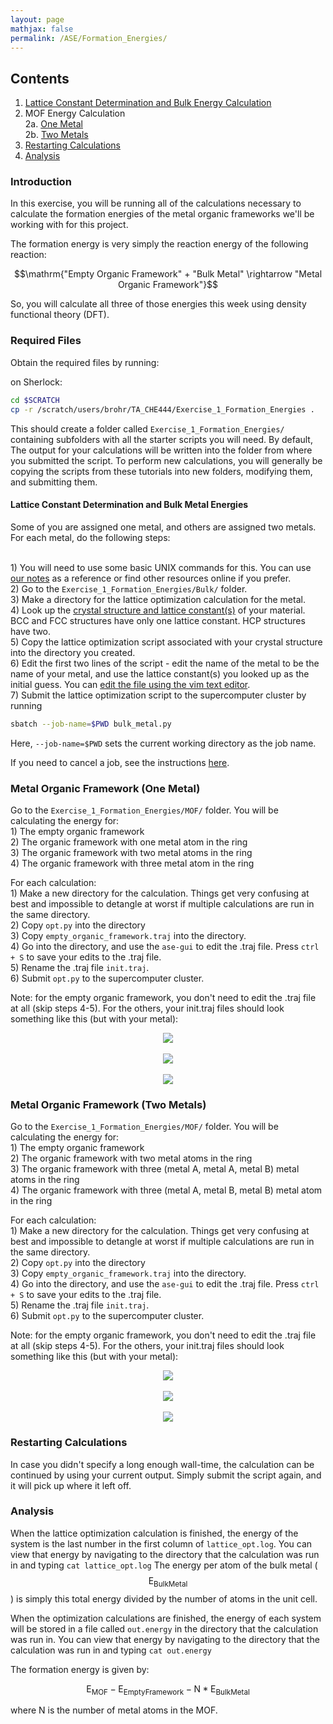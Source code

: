 ```yaml
---
layout: page
mathjax: false 
permalink: /ASE/Formation_Energies/
---
```


## Contents ##

1. [Lattice Constant Determination and Bulk Energy Calculation](#lattice-constant-determination)
2. MOF Energy Calculation
<br>2a. [One Metal](#MOF1)
<br>2b. [Two Metals](#MOF2)
3. [Restarting Calculations](#restarting)
4. [Analysis](#analysis)

<a name='intro'></a>

### Introduction ###

In this exercise, you will be running all of the calculations necessary to calculate the formation energies of the metal organic frameworks we'll be working with for this project.

The formation energy is very simply the reaction energy of the following reaction:

$$\mathrm{"Empty Organic Framework" + "Bulk Metal" \rightarrow "Metal Organic Framework"}$$

So, you will calculate all three of those energies this week using density functional theory (DFT).

### Required Files ###

Obtain the required files by running:

on Sherlock:

```bash
cd $SCRATCH
cp -r /scratch/users/brohr/TA_CHE444/Exercise_1_Formation_Energies .
```

This should create a folder called `Exercise_1_Formation_Energies/` containing subfolders with all the starter scripts you will need. By default, The output for your calculations will be written into the folder from where you submitted the script. To perform new calculations, you will generally be copying the scripts from these tutorials into new folders, modifying them, and submitting them.



<a name='lattice-constant-determination'></a>

#### Lattice Constant Determination and Bulk Metal Energies ####

Some of you are assigned one metal, and others are assigned two metals.
For each metal, do the following steps:

<br>1) You will need to use some basic UNIX commands for this. You can use <a href="https://brohr.github.io/UNIX/">our notes</a> as a reference or find other resources online if you prefer.
<br>2) Go to the `Exercise_1_Formation_Energies/Bulk/` folder.
<br>3) Make a directory for the lattice optimization calculation for the metal.
<br>4) Look up the <a href="http://periodictable.com/Properties/A/LatticeConstants.html">crystal structure and lattice constant(s)</a> of your material. BCC and FCC structures have only one lattice constant. HCP structures have two.
<br>5) Copy the lattice optimization script associated with your crystal structure into the directory you created.
<br>6) Edit the first two lines of the script - edit the name of the metal to be the name of your metal, and use the lattice constant(s) you looked up as the initial guess. You can <a href="https://brohr.github.io/UNIX/#text-editors">edit the file using the vim text editor</a>.
<br>7) Submit the lattice optimization script to the supercomputer cluster by running

```bash
sbatch --job-name=$PWD bulk_metal.py
```
Here, `--job-name=$PWD` sets the current working directory as the job name.

If you need to cancel a job, see the instructions <a href="https://brohr.github.io/UNIX/#submitting-jobs">here</a>.



<a name='MOF1'></a>

### Metal Organic Framework (One Metal) ###

Go to the `Exercise_1_Formation_Energies/MOF/` folder.
You will be calculating the energy for:
<br>1) The empty organic framework
<br>2) The organic framework with one metal atom in the ring
<br>3) The organic framework with two metal atoms in the ring
<br>4) The organic framework with three metal atom  in the ring

For each calculation:
<br>1) Make a new directory for the calculation. Things get very confusing at best and impossible to detangle at worst if multiple calculations are run in the same directory.
<br>2) Copy `opt.py` into the directory
<br>3) Copy `empty_organic_framework.traj` into the directory.
<br>4) Go into the directory, and use the `ase-gui` to edit the .traj file. Press `ctrl + S` to save your edits to the .traj file.
<br>5) Rename the .traj file `init.traj`.
<br>6) Submit `opt.py` to the supercomputer cluster.

Note: for the empty organic framework, you don't need to edit the .traj file at all (skip steps 4-5).
For the others, your init.traj files should look something like this (but with your metal):

<center><img src="/ASE/Formation_Energies/Images/1-atom.png"/>
<br>
<br><img src="/ASE/Formation_Energies/Images/2-atom.png"/>
<br>
<br><img src="/ASE/Formation_Energies/Images/3-atom.png"/>
</center>

<a name='MOF2'></a>

### Metal Organic Framework (Two Metals) ###

Go to the `Exercise_1_Formation_Energies/MOF/` folder.
You will be calculating the energy for:
<br>1) The empty organic framework
<br>2) The organic framework with two metal atoms in the ring
<br>3) The organic framework with three (metal A, metal A, metal B) metal atoms in the ring
<br>4) The organic framework with three (metal A, metal B, metal B) metal atom  in the ring

For each calculation:
<br>1) Make a new directory for the calculation. Things get very confusing at best and impossible to detangle at worst if multiple calculations are run in the same directory.
<br>2) Copy `opt.py` into the directory
<br>3) Copy `empty_organic_framework.traj` into the directory.
<br>4) Go into the directory, and use the `ase-gui` to edit the .traj file. Press `ctrl + S` to save your edits to the .traj file.
<br>5) Rename the .traj file `init.traj`.
<br>6) Submit `opt.py` to the supercomputer cluster.

Note: for the empty organic framework, you don't need to edit the .traj file at all (skip steps 4-5).
For the others, your init.traj files should look something like this (but with your metal):

<center><img src="/ASE/Formation_Energies/Images/AB.png"/>
<br>
<br><img src="/ASE/Formation_Energies/Images/AAB.png"/>
<br>
<br><img src="/ASE/Formation_Energies/Images/ABB.png"/>
</center>



<a name='restarting'></a>

### Restarting Calculations ###

In case you didn't specify a long enough wall-time, the calculation can be continued by using your current output. Simply submit the script again, and it will pick up where it left off.

<a name='analysis'></a>

### Analysis ###

When the lattice optimization calculation is finished, the energy of the system is the last number in the first column of `lattice_opt.log`. You can view that energy by navigating to the directory that the calculation was run in and typing `cat lattice_opt.log` The energy per atom of the bulk metal ($$\mathrm{E_{Bulk Metal}}$$) is simply this total energy divided by the number of atoms in the unit cell.

When the optimization calculations are finished, the energy of each system will be stored in a file called `out.energy` in the directory that the calculation was run in. You can view that energy by navigating to the directory that the calculation was run in and typing `cat out.energy` 

The formation energy is given by:

$$\mathrm{E_{MOF} - E_{Empty Framework} - N*E_{Bulk Metal}}$$

where N is the number of metal atoms in the MOF.
